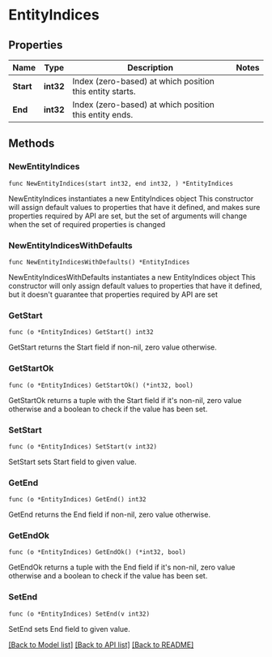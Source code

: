 # EntityIndices

## Properties

Name | Type | Description | Notes
------------ | ------------- | ------------- | -------------
**Start** | **int32** | Index (zero-based) at which position this entity starts. | 
**End** | **int32** | Index (zero-based) at which position this entity ends. | 

## Methods

### NewEntityIndices

`func NewEntityIndices(start int32, end int32, ) *EntityIndices`

NewEntityIndices instantiates a new EntityIndices object
This constructor will assign default values to properties that have it defined,
and makes sure properties required by API are set, but the set of arguments
will change when the set of required properties is changed

### NewEntityIndicesWithDefaults

`func NewEntityIndicesWithDefaults() *EntityIndices`

NewEntityIndicesWithDefaults instantiates a new EntityIndices object
This constructor will only assign default values to properties that have it defined,
but it doesn't guarantee that properties required by API are set

### GetStart

`func (o *EntityIndices) GetStart() int32`

GetStart returns the Start field if non-nil, zero value otherwise.

### GetStartOk

`func (o *EntityIndices) GetStartOk() (*int32, bool)`

GetStartOk returns a tuple with the Start field if it's non-nil, zero value otherwise
and a boolean to check if the value has been set.

### SetStart

`func (o *EntityIndices) SetStart(v int32)`

SetStart sets Start field to given value.


### GetEnd

`func (o *EntityIndices) GetEnd() int32`

GetEnd returns the End field if non-nil, zero value otherwise.

### GetEndOk

`func (o *EntityIndices) GetEndOk() (*int32, bool)`

GetEndOk returns a tuple with the End field if it's non-nil, zero value otherwise
and a boolean to check if the value has been set.

### SetEnd

`func (o *EntityIndices) SetEnd(v int32)`

SetEnd sets End field to given value.



[[Back to Model list]](../README.md#documentation-for-models) [[Back to API list]](../README.md#documentation-for-api-endpoints) [[Back to README]](../README.md)



